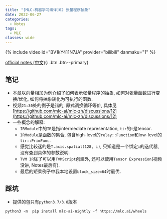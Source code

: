 ```yaml
---
title: "[MLC-机器学习编译]02 张量程序抽象"
date: 2022-06-27
categories:
  - Notes
tags:
  - MLC
classes: wide
---
```


{% include video id="BV1kY411N7JA" provider="bilibili" danmaku="1" %}

[official notes (中文)](https://mlc.ai/zh/chapter_tensor_program/index.html){: .btn .btn--primary}

## 笔记
- 本章以向量相加为例介绍了如何表示张量程序的抽象, 如何对张量函数进行变换/优化, 如何将抽象转化为可执行的函数.
- 视频`21:30`处的例子是错的, 原式调换循环等价, 具体见 [https://github.com/mlc-ai/mlc-zh/discussions/12](https://github.com/mlc-ai/mlc-zh/discussions/12)
- 一些概念的解释:
  - `IRModule`中的`IR`是指intermediate representation, `tir`的`t`是tensor.
  - `IRModule`是函数的集合, 包含high-level的`relay::Function`和low-level的`tir::PrimFunc`.
  - 感觉比较迷的是`T.axis.spatial(128, i)`, 只知道是一个绑定`i`的迭代器, 没有查到具体的参数说明.
  - `TVM IR`除了可以用`TVMScript`创建外, 还可以使用`Tensor Expression`(视频没讲, Notes最后有).
  - 最后的矩乘例子中我本地设置`block_size=64`时最优.

## 踩坑
- 提供的包只有`python3.7/3.8`版本
```
python3 -m  pip install mlc-ai-nightly -f https://mlc.ai/wheels
```